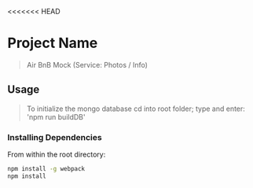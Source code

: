 <<<<<<< HEAD
# Project Name

> Air BnB Mock (Service: Photos / Info)

## Usage

> To initialize the mongo database cd into root folder;
  type and enter: 'npm run buildDB'

### Installing Dependencies

From within the root directory:

```sh
npm install -g webpack
npm install
```


